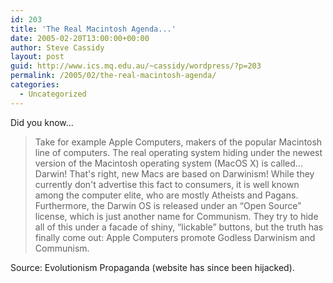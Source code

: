 ```yaml
---
id: 203
title: 'The Real Macintosh Agenda...'
date: 2005-02-20T13:00:00+00:00
author: Steve Cassidy
layout: post
guid: http://www.ics.mq.edu.au/~cassidy/wordpress/?p=203
permalink: /2005/02/the-real-macintosh-agenda/
categories:
  - Uncategorized
---
```

Did you know...

> Take for example Apple Computers, makers of the popular Macintosh line of computers. The real operating system hiding under the newest version of the Macintosh operating system (MacOS X) is called... Darwin! That's right, new Macs are based on Darwinism! While they currently don't advertise this fact to consumers, it is well known among the computer elite, who are mostly Atheists and Pagans. Furthermore, the Darwin OS is released under an &#8220;Open Source&#8221; license, which is just another name for Communism. They try to hide all of this under a facade of shiny, &#8220;lickable&#8221; buttons, but the truth has finally come out: Apple Computers promote Godless Darwinism and Communism. 

Source: Evolutionism Propaganda (website has since been hijacked).
